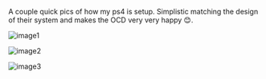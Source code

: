 A couple quick pics of how my ps4 is setup.
Simplistic matching the design of their system 
and makes the OCD very very happy 😊. 



![image1](https://github.com/jewbmx/repo/blob/master/my_ps4/CleanPS4_1.jpg)


![image2](https://github.com/jewbmx/repo/blob/master/my_ps4/CleanPS4_2.jpg)


![image3](https://github.com/jewbmx/repo/blob/master/my_ps4/CleanPS4_3.jpg)


